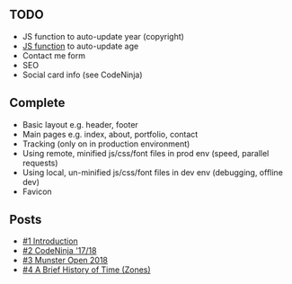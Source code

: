 ## TODO

- JS function to auto-update year (copyright)
- [JS function](https://stackoverflow.com/a/21984136/5096103) to auto-update age
- Contact me form
- SEO
- Social card info (see CodeNinja)

## Complete

- Basic layout e.g. header, footer
- Main pages e.g. index, about, portfolio, contact
- Tracking (only on in production environment)
- Using remote, minified js/css/font files in prod env (speed, parallel requests)
- Using local, un-minified js/css/font files in dev env (debugging, offline dev)
- Favicon

## Posts

- [#1 Introduction](https://cillianmyles.github.io/blog/2018/01/28/introduction.html)
- [#2 CodeNinja '17/18](https://cillianmyles.github.io/blog/2018/04/19/codeninja.html)
- [#3 Munster Open 2018](https://cillianmyles.github.io/blog/2018/04/26/munster-open.html)
- [#4 A Brief History of Time (Zones)](https://cillianmyles.github.io/blog/2018/09/27/a-brief-history-of-time-zones.html)
